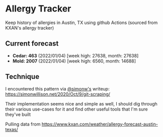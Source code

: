 # Allergy Tracker

Keep history of allergies in Austin, TX using github Actions (sourced from KXAN's allergy tracker)

## Current forecast
<!-- INJECT FORECAST -->
- **Cedar: 463** (2022/01/04)  [week high: 27638, month: 27638]
- **Mold: 2007** (2022/01/04)  [week high: 6560, month: 14688]
<!-- END INJECT FORECAST -->

## Technique

I encountered this pattern via [@simonw's](https://github.com/simonw) writeup: https://simonwillison.net/2020/Oct/9/git-scraping/

Their implementation seems nice and simple as well, I should dig through their various use-cases for it and find other useful tools that I'm sure they've built

Pulling data from https://www.kxan.com/weather/allergy-forecast-austin-texas/
